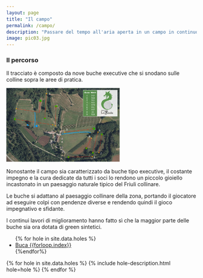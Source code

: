 ```yaml
---
layout: page
title: "Il campo"
permalink: /campo/
description: "Passare del tempo all'aria aperta in un campo in continuo miglioramento, immerso in uno dei paesaggi più incantevoli del Friuli collinare"
image: pic03.jpg
---
```


### Il percorso
Il tracciato è composto da nove buche executive che si snodano sulle colline sopra le aree di pratica.

<a href="/assets/images/percorso.jpg" target="_blank">
	<img src="/assets/images/percorso.jpg" width="300px">
</a>

Nonostante il campo sia caratterizzato da buche tipo executive, il costante impegno e la cura dedicate da tutti i soci lo rendono un piccolo gioiello incastonato in un paesaggio naturale tipico del Friuli collinare. 

Le buche si adattano al paesaggio collinare della zona, portando il giocatore ad eseguire colpi con pendenze diverse e rendendo quindi il gioco impegnativo e sfidante.

I continui lavori di miglioramento hanno fatto sì che la maggior parte delle buche sia ora dotata di green sintetici.

<ul>
{% for hole in site.data.holes %}
<li><a href="#buca-{{forloop.index}}">Buca {{forloop.index}}</a></li>
{%endfor%}
</ul>


{% for hole in site.data.holes %}
	{% include hole-description.html hole=hole %}
{% endfor %}
